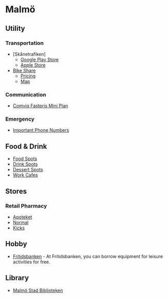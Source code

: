 # Malmö

## Utility

### Transportation

- [Skånetrafiken]
  - [Google Play Store](https://play.google.com/store/apps/details?id=se.skanetrafiken.washington&pcampaignid=web_share)
  - [Apple Store](https://apps.apple.com/se/app/sk%C3%A5netrafiken/id1180539331)
- [Bike Share](https://www.malmobybike.se/en)
  - [Pricing](https://www.malmobybike.se/en/subscriptions-and-rates)
  - [Map](https://www.malmobybike.se/en/map)

### Communication

- [Comviq Fastpris Mini Plan](https://www.comviq.se/kontantkort)

### Emergency

- [Important Phone Numbers](https://www.krisinformation.se/en/finding-help-and-services/important-phone-numbers)

## Food & Drink

- [Food Spots](https://maps.app.goo.gl/Vm1PmWbGbbV6ftD86)
- [Drink Spots](https://maps.app.goo.gl/qWopvXmCnxn3WXxR8)
- [Dessert Spots](https://maps.app.goo.gl/1UqRzLEPdfzoYgJE6)
- [Work Cafes](https://maps.app.goo.gl/eXVHPQRZgcNGekeV8)

## Stores

### Retail Pharmacy

- [Apoteket](https://www.apoteket.se/apotek/)
- [Normal](https://www.normal.eu/find-store/)
- [Kicks](https://www.kicks.se/butiker)

## Hobby

- [Fritidsbanken](https://www.fritidsbanken.se/en/) - At Fritidsbanken, you can borrow equipment for leisure activities for free.

## Library

- [Malmö Stad Biblioteken](https://malmo.se/Uppleva-och-gora/Biblioteken/Vara-bibliotek.html)
